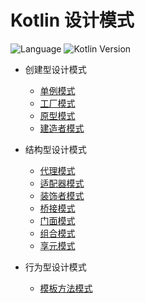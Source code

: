 # Kotlin 设计模式

![Language](https://img.shields.io/badge/Language-Kotlin-blue?style=for-the-badge) ![Kotlin Version](https://img.shields.io/badge/Kotlin%20Version-1.5.21-yellow?style=for-the-badge) 


+ 创建型设计模式
  + [单例模式](books/creational/singleton)
  + [工厂模式](books/creational/factory)
  + [原型模式](books/creational/prototype/Prototype.md)
  + [建造者模式](books/creational/builder/Builder.md)
  
+ 结构型设计模式
  + [代理模式](books/structural/proxy/Proxy.md)
  + [适配器模式](books/structural/adapter/Adapter.md)
  + [装饰者模式](books/structural/decorator/Decorator.md)
  + [桥接模式](books/structural/bridge/Bridge.md)
  + [门面模式](books/structural/facade/Facade.md)
  + [组合模式](books/structural/composite/Composite.md)
  + [享元模式](books/structural/flyweight/Flyweight.md)

+ 行为型设计模式
  + [模板方法模式](books/behavioral/template/TemplateMethod.md) 